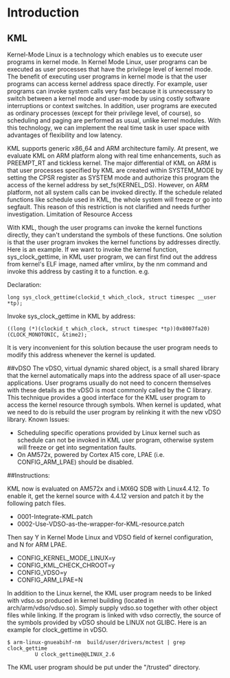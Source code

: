 # Introduction
## KML
Kernel-Mode Linux is a technology which enables us to execute user programs in kernel mode. In Kernel Mode Linux, user programs can be executed as user processes that have the privilege level of kernel mode. The benefit of executing user programs in kernel mode is that the user programs can access kernel address space directly. For example, user programs can invoke system calls very fast because it is unnecessary to switch between a kernel mode and user-mode by using costly software interruptions or context switches. In addition, user programs are executed as ordinary processes (except for their privilege level, of course), so scheduling and paging are performed as usual, unlike kernel modules. With this technology, we can implement the real time task in user space with advantages of flexibility and low latency.

KML supports generic x86_64 and ARM architecture family. At present, we evaluate KML on ARM platform along with real time enhancements, such as PREEMPT_RT and tickless kernel. The major differential of KML on ARM is that user processes specified by KML are created within SYSTEM_MODE by setting the CPSR register as SYSTEM mode and authorize this program the access of the kernel address by set_fs(KERNEL_DS). However, on ARM platform, not all system calls can be invoked directly. If the schedule related functions like schedule used in KML, the whole system will freeze or go into segfault. This reason of this restriction is not clarified and needs further investigation.
Limitation of Resource Access

With KML, though the user programs can invoke the kernel functions directly, they can't understand the symbols of these functions. One solution is that the user program invokes the kernel functions by addresses directly. Here is an example. If we want to invoke the kernel function, sys_clock_gettime, in KML user program, we can first find out the address from kernel's ELF image, named after vmlinx, by the nm command and invoke this address by casting it to a function. e.g.

Declaration:
```
long sys_clock_gettime(clockid_t which_clock, struct timespec __user *tp);
```

Invoke sys_clock_gettime in KML by address:
```
((long (*)(clockid_t which_clock, struct timespec *tp))0x8007fa20)(CLOCK_MONOTONIC, &time2);

```

It is very inconvenient for this solution because the user program needs to modify this address whenever the kernel is updated.

##vDSO
The vDSO, virtual dynamic shared object, is a small shared library that the kernel automatically maps into the address space of all user-space applications. User programs usually do not need to concern themselves with these details as the vDSO is most commonly called by the C library. This technique provides a good interface for the KML user program to access the kernel resource through symbols. When kernel is updated, what we need to do is rebuild the user program by relinking it with the new vDSO library.
Known Issues:
 - Scheduling specific operations provided by Linux kernel such as schedule can not be invoked in KML user program, otherwise system will freeze or get into segmentation faults.
 - On AM572x, powered by Cortex A15 core, LPAE (i.e. CONFIG_ARM_LPAE) should be disabled.

##Instructions:

KML now is evaluated on AM572x and i.MX6Q SDB with Linux4.4.12. To enable it, get the kernel source with 4.4.12 version and patch it by the following patch files.
 - 0001-Integrate-KML.patch
 - 0002-Use-VDSO-as-the-wrapper-for-KML-resource.patch

Then say Y in Kernel Mode Linux and VDSO field of kernel configuration, and N for ARM LPAE.
 - CONFIG_KERNEL_MODE_LINUX=y
 - CONFIG_KML_CHECK_CHROOT=y
 - CONFIG_VDSO=y
 - CONFIG_ARM_LPAE=N

In addition to the Linux kernel, the KML user program needs to be linked with vdso.so produced in kernel building (located in arch/arm/vdso/vdso.so). Simply supply vdso.so together with other object files while linking. If the program is linked with vdso correctly, the source of the symbols provided by vDSO should be LINUX not GLIBC. Here is an example for clock_gettime in vDSO.
```
$ arm-linux-gnueabihf-nm  build/user/drivers/mctest | grep clock_gettime
         U clock_gettime@@LINUX_2.6
```

The KML user program should be put under the "/trusted" directory.

